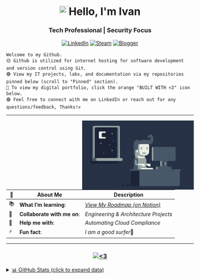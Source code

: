 <h1 align="center"> <img src="https://media.giphy.com/media/hvRJCLFzcasrR4ia7z/giphy.gif" height ="25px" width="25px">Hello, I'm Ivan  </h1>

<h3 align="center">  Tech Professional | Security Focus </h3> 

<p align="center"> 
<a href="https://www.linkedin.com/in/ivanvlad/"><img alt="LinkedIn" src="https://img.shields.io/badge/LinkedIn-0077B5?style=for-the-badge&logo=linkedin&logoColor=white/"></a>
<a href="https://steamcommunity.com/id/IceCreamCookies/"><img alt="Steam" src="https://img.shields.io/badge/Steam-000000?style=for-the-badge&logo=steam&logoColor=white"></a>
<a href="https://medium.com/@IvanVladS"><img alt="Blogger" src="https://img.shields.io/badge/Blogger-FF5722?style=for-the-badge&logo=blogger&logoColor=white"></a>


<pre><code>Welcome to my Github.  
🟡 Github is utilized for internet hosting for software development and version control using Git.
🟢 View my IT projects, labs, and documentation via my repositories pinned below (scroll to "Pinned" section).
🔵 To view my digital portfolio, click the orange "BUILT WITH <3" icon below.
🟣 Feel free to connect with me on LinkedIn or reach out for any questions/feedback, Thanks!✊
</code></pre>
---------------------------------------------------------------------------------------------------------------------------------------------------------------------------------

<img alt="Night Coding" src="https://raw.githubusercontent.com/AVS1508/AVS1508/master/assets/Night-Coding.gif" align="right"/>


| 🔭 | About Me | Description  |
| --------|-----------| ----------- |
| 📚 | **What I’m learning**: | [*View My Roadmap (on Notion)*](https://sky-packet-f2e.notion.site/21095d5adc1a4a77916c1a849420bf71?v=e5304eb3aefa421b97b8c4f8b640d4eb) |
| 👯 | **Collaborate with me on**: | *Engineering & Architecture Projects* |
| 🤔 | **Help me with**: | *Automating Cloud Compliance* |
| ⚡   | **Fun fact**: | *I am a good surfer*🌊 |

---------------------------------------------------------------------------------------------------------------------------------------------------------------------------------

<h3 align="center"> 
<a href="https://ivanvlademirs.github.io/Digital_Career_Portfolio/"><img alt="<3" src="http://ForTheBadge.com/images/badges/built-with-love.svg ">
</h3>

<details>
<summary> 📊 GitHub Stats (click to expand data) </summary>
<br>

![](https://github-profile-trophy.vercel.app/?username=IvanVlademirS&theme=juicyfresh&no-frame=false&no-bg=true&margin-w=4)
![](https://github-readme-stats.vercel.app/api?username=IvanVlademirS&theme=dark&hide_border=false&include_all_commits=false&count_private=false)<br/>
![](https://github-readme-stats.vercel.app/api/top-langs/?username=IvanVlademirS&theme=dark&hide_border=false&include_all_commits=false&count_private=false&layout=compact)

</details>

